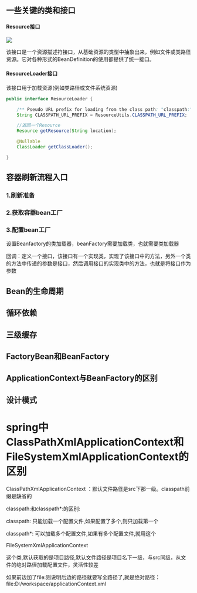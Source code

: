 ## 一些关键的类和接口

#### Resource接口

![](https://s3.ax1x.com/2021/01/23/sHShE6.png)

该接口是一个资源描述符接口，从基础资源的类型中抽象出来，例如文件或类路径资源。它对各种形式的BeanDefinition的使用都提供了统一接口。

#### ResourceLoader接口

该接口用于加载资源(例如类路径或文件系统资源)

~~~java
public interface ResourceLoader {

	/** Pseudo URL prefix for loading from the class path: "classpath:". */
	String CLASSPATH_URL_PREFIX = ResourceUtils.CLASSPATH_URL_PREFIX;

    //返回一个Resource
	Resource getResource(String location);

	@Nullable
	ClassLoader getClassLoader();

}
~~~

## 容器刷新流程入口

### 1.刷新准备



### 2.获取容器bean工厂



### 3.配置bean工厂

设置Beanfactory的类加载器，beanFactory需要加载类，也就需要类加载器

回调：定义一个接口，该接口有一个实现类，实现了该接口中的方法，另外一个类的方法中传递的参数是接口，然后调用接口的实现类中的方法，也就是将接口作为参数

























## Bean的生命周期

## 循环依赖

## 三级缓存

## FactoryBean和BeanFactory

## ApplicationContext与BeanFactory的区别

## 设计模式



# spring中ClassPathXmlApplicationContext和FileSystemXmlApplicationContext的区别

ClassPathXmlApplicationContext ：默认文件路径是src下那一级。classpath前缀是缺省的

classpath:和classpath*:的区别: 

classpath: 只能加载一个配置文件,如果配置了多个,则只加载第一个 

classpath*: 可以加载多个配置文件,如果有多个配置文件,就用这个

 

FileSystemXmlApplicationContext 

这个类,默认获取的是项目路径,默认文件路径是项目名下一级，与src同级，从文件的绝对路径加载配置文件，灵活性较差

如果前边加了file:则说明后边的路径就要写全路径了,就是绝对路径：file:D:/workspace/applicationContext.xml
